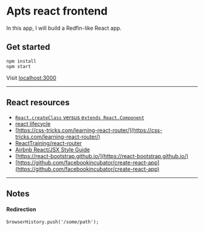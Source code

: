 # Apts react frontend

In this app, I will build a Redfin-like React app.

## Get started

```
npm install
npm start
```

Visit [localhost:3000](localhost:3000)

---

## React resources

- [`React.createClass` versus e`xtends React.Component`](https://toddmotto.com/react-create-class-versus-component/)
- [react lifecycle](http://qiita.com/kawachi/items/092bfc281f88e3a6e456)
- [https://css-tricks.com/learning-react-router/](https://css-tricks.com/learning-react-router/)
- [ReactTraining/react-router](https://github.com/ReactTraining/react-router/blob/master/docs/guides/Histories.md)
- [Airbnb React/JSX Style Guide](https://github.com/airbnb/javascript/tree/master/react)
- [https://react-bootstrap.github.io/](https://react-bootstrap.github.io/)
- [https://github.com/facebookincubator/create-react-app](https://github.com/facebookincubator/create-react-app)

---

## Notes

#### Redirection

```
browserHistory.push('/some/path');
```
